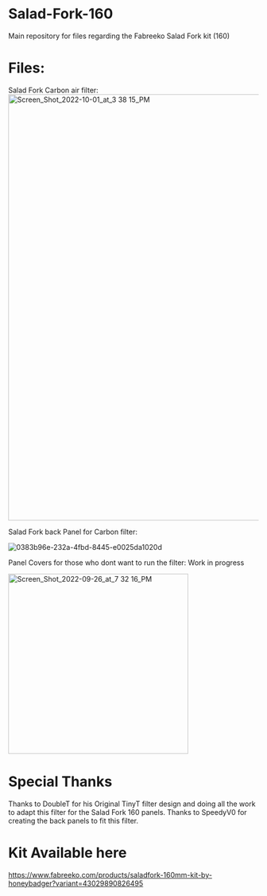 # Salad-Fork-160
Main repository for files regarding the Fabreeko Salad Fork kit (160) 

# Files:
Salad Fork Carbon air filter:<img width="857" alt="Screen_Shot_2022-10-01_at_3 38 15_PM" src="https://user-images.githubusercontent.com/114843212/193590586-e9d07136-be0f-4322-92da-a510aa142d9a.png">



Salad Fork back Panel for Carbon filter:

![0383b96e-232a-4fbd-8445-e0025da1020d](https://user-images.githubusercontent.com/114843212/193593206-ab43127c-d2d5-46d2-bf10-b451a4aff044.jpg)



Panel Covers for those who dont want to run the filter: Work in progress

<img width="362" alt="Screen_Shot_2022-09-26_at_7 32 16_PM" src="https://user-images.githubusercontent.com/114843212/193593376-917bfb92-2f79-4fab-aab3-1f9a8d03661d.png">






# Special Thanks
Thanks to DoubleT for his Original TinyT filter design and doing all the work to adapt this filter for the Salad Fork 160 panels. 
Thanks to SpeedyV0 for creating the back panels to fit this filter. 

# Kit Available here 
  https://www.fabreeko.com/products/saladfork-160mm-kit-by-honeybadger?variant=43029890826495
